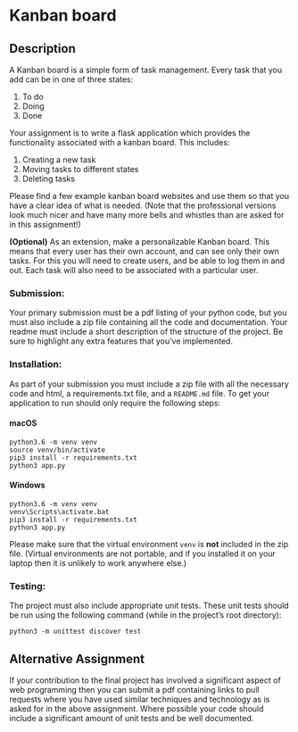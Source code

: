 # Kanban board

## Description

A Kanban board is a simple form of task management. Every task that you add can
be in one of three states:

1. To do
2. Doing
3. Done

Your assignment is to write a flask application which provides the functionality
associated with a kanban board. This includes:
1. Creating a new task
2. Moving tasks to different states
3. Deleting tasks

Please find a few example kanban board websites and use them so that you have a
clear idea of what is needed. (Note that the professional versions look much
nicer and have many more bells and whistles than are asked for in this
assignment!)

**(Optional)** As an extension, make a personalizable Kanban board. This means
that every user has their own account, and can see only their own tasks.  For
this you will need to create users, and be able to log them in and out.  Each
task will also need to be associated with a particular user.

### Submission:
Your primary submission must be a pdf listing of your python code, but you must
also include a zip file containing all the code and documentation. Your readme
must include a short description of the structure of the project. Be sure to
highlight any extra features that you’ve implemented.

### Installation:
As part of your submission you must include a zip file with all the necessary
code and html, a requirements.txt file, and a `README.md` file. To get your
application to run should only require the following steps:

#### macOS
```python3
python3.6 -m venv venv
source venv/bin/activate
pip3 install -r requirements.txt
python3 app.py
```

#### Windows
```python3
python3.6 -m venv venv
venv\Scripts\activate.bat
pip3 install -r requirements.txt
python3 app.py
```

Please make sure that the virtual environment `venv` is **not** included in 
the zip file. (Virtual environments are not portable, and if you installed it 
on your laptop then it is unlikely to work anywhere else.)

### Testing:
The project must also include appropriate unit tests. These unit tests should be
run using the following command (while in the project’s root directory):

```python3
python3 -m unittest discover test
```

## Alternative Assignment
If your contribution to the final project has involved a significant aspect of
web programming then you can submit a pdf containing links to pull requests
where you have used similar techniques and technology as is asked for in the
above assignment. Where possible your code should include a significant amount of
unit tests and be well documented.
